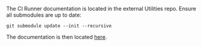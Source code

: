 <!--
 SPDX-FileCopyrightText: Copyright (c) 2022-2025, NVIDIA CORPORATION & AFFILIATES. All rights reserved.
 SPDX-License-Identifier: Apache-2.0

 Licensed under the Apache License, Version 2.0 (the "License");
 you may not use this file except in compliance with the License.
 You may obtain a copy of the License at

 http://www.apache.org/licenses/LICENSE-2.0

 Unless required by applicable law or agreed to in writing, software
 distributed under the License is distributed on an "AS IS" BASIS,
 WITHOUT WARRANTIES OR CONDITIONS OF ANY KIND, either express or implied.
 See the License for the specific language governing permissions and
 limitations under the License.
-->

The CI Runner documentation is located in the external Utilities repo. Ensure all submodules are up to date:

```
git submodule update --init --recursive
```

The documentation is then located [here](../../external/utilities/ci/runner/README.md).
